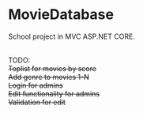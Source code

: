 # MovieDatabase
School project in MVC ASP.NET CORE.

<br/>
TODO:<br/>
<strike>Toplist for movies by score<br/></strike>
<strike>Add genre to movies 1-N<br/></strike>
<strike>Login for admins</strike><br/>
<strike>Edit functionality for admins</strike><br/>
<strike>Validation for edit</strike>